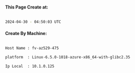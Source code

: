 
   
#### This Page Create at:

```bash

2024-04-30 - 04:50:03 UTC

```

#### Create By Machine:

```bash

Host Name : fv-az529-475

platform  : Linux-6.5.0-1018-azure-x86_64-with-glibc2.35

Ip Local  : 10.1.0.125

```

